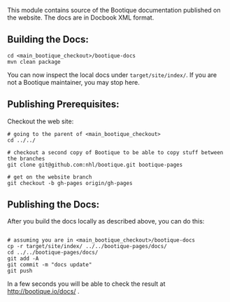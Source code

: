 This module contains source of the Bootique documentation published on the website. The docs are in Docbook XML format.

## Building the Docs:

```shell
cd <main_bootique_checkout>/bootique-docs
mvn clean package
```

You can now inspect the local docs under ```target/site/index/```. If you are not a Bootique maintainer, you may stop here. 

## Publishing Prerequisites:

Checkout the web site:

```shell
# going to the parent of <main_bootique_checkout>
cd ../../ 

# checkout a second copy of Bootique to be able to copy stuff between the branches
git clone git@github.com:nhl/bootique.git bootique-pages 

# get on the website branch
git checkout -b gh-pages origin/gh-pages
```

## Publishing the Docs:

After you build the docs locally as described above, you can do this:

```shell

# assuming you are in <main_bootique_checkout>/bootique-docs
cp -r target/site/index/ ../../bootique-pages/docs/ 
cd ../../bootique-pages/docs/ 
git add -A
git commit -m "docs update"
git push
```

In a few seconds you will be able to check the result at http://bootique.io/docs/ .